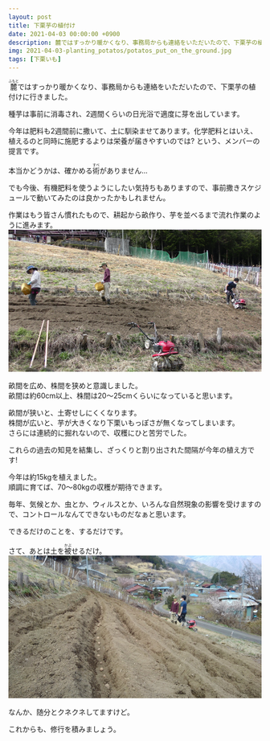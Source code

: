 ```yaml
---
layout: post
title: 下栗芋の植付け
date: 2021-04-03 00:00:00 +0900
description: 麓ではすっかり暖かくなり、事務局からも連絡をいただいたので、下栗芋の植付けに行きました。種芋は事前に...
img: 2021-04-03-planting_potatos/potatos_put_on_the_ground.jpg
tags: [下栗いも]
---
```


<ruby>麓<rp> (</rp><rt>ふもと</rt><rp>) </rp></ruby>ではすっかり暖かくなり、事務局からも連絡をいただいたので、下栗芋の植付けに行きました。

種芋は事前に消毒され、2週間くらいの日光浴で適度に芽を出しています。

今年は肥料も2週間前に撒いて、土に馴染ませてあります。化学肥料とはいえ、植えるのと同時に施肥するよりは栄養が届きやすいのでは? という、メンバーの提言です。

本当かどうかは、確かめる<ruby>術<rp> (</rp><rt>すべ</rt><rp>) </rp></ruby>がありません...

でも今後、有機肥料を使うようにしたい気持ちもありますので、事前撒きスケジュールで動いてみたのは良かったかもしれません。

作業はもう皆さん慣れたもので、耕起から畝作り、芋を並べるまで流れ作業のように進みます。
![耕しながら、畝いながら、植えながら...](/assets/img/2021-04-03-planting_potatos/parallelize_plowing_and_planting.jpg)

畝間を広め、株間を狭めと意識しました。  
畝間は約60<abbr>cm</abbr>以上、株間は20〜25<abbr>cm</abbr>くらいになっていると思います。

畝間が狭いと、土寄せしにくくなります。  
株間が広いと、芋が大きくなり下栗いもっぽさが無くなってしまいます。  
さらには連続的に掘れないので、収穫にひと苦労でした。  

これらの過去の知見を結集し、ざっくりと割り出された間隔が今年の植え方です!

今年は約15<abbr>kg</abbr>を植えました。  
順調に育てば、70〜80<abbr>kg</abbr>の収穫が期待できます。

毎年、気候とか、虫とか、ウィルスとか、いろんな自然現象の影響を受けますので、コントロールなんてできないものだなぁと思います。  

できるだけのことを、するだけです。

さて、あとは土を<ruby>被<rp> (</rp><rt>かぶ</rt><rp>) </rp></ruby>せるだけ。
![曲がった畝に置かれた芋の列](/assets/img/2021-04-03-planting_potatos/curved_line_of_the_potatos.jpg)

なんか、随分とクネクネしてますけど。

これからも、修行を積みましょう。
